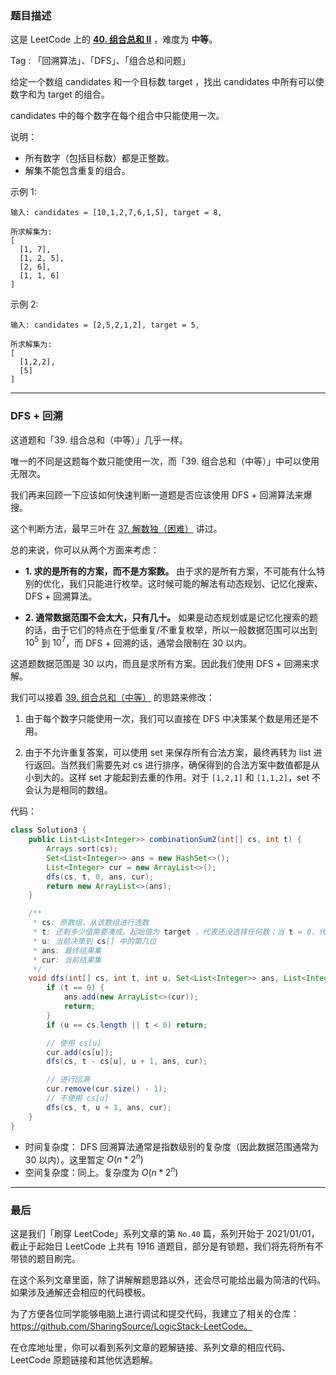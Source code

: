 ### 题目描述

这是 LeetCode 上的 **[40. 组合总和 II](https://leetcode-cn.com/problems/combination-sum-ii/solution/dfs-hui-su-jie-fa-yi-ji-ru-he-pan-duan-s-xlwy/)** ，难度为 **中等**。

Tag : 「回溯算法」、「DFS」、「组合总和问题」



给定一个数组 candidates 和一个目标数 target ，找出 candidates 中所有可以使数字和为 target 的组合。

candidates 中的每个数字在每个组合中只能使用一次。

说明：
* 所有数字（包括目标数）都是正整数。
* 解集不能包含重复的组合。 

示例 1:

```
输入: candidates = [10,1,2,7,6,1,5], target = 8,

所求解集为:
[
  [1, 7],
  [1, 2, 5],
  [2, 6],
  [1, 1, 6]
]
```
示例 2:
```
输入: candidates = [2,5,2,1,2], target = 5,

所求解集为:
[
  [1,2,2],
  [5]
]
```

---

### DFS + 回溯

这道题和「39. 组合总和（中等）」几乎一样。

唯一的不同是这题每个数只能使用一次，而「39. 组合总和（中等）」中可以使用无限次。

我们再来回顾一下应该如何快速判断一道题是否应该使用 DFS + 回溯算法来爆搜。

这个判断方法，最早三叶在 [37. 解数独（困难）](https://mp.weixin.qq.com/s/0y4lGAH43U3w5loTgaeyoQ) 讲过。


总的来说，你可以从两个方面来考虑：

  * **1. 求的是所有的方案，而不是方案数。** 由于求的是所有方案，不可能有什么特别的优化，我们只能进行枚举。这时候可能的解法有动态规划、记忆化搜索、DFS + 回溯算法。

  * **2. 通常数据范围不会太大，只有几十。** 如果是动态规划或是记忆化搜索的题的话，由于它们的特点在于低重复/不重复枚举，所以一般数据范围可以出到 $10^5$ 到 $10^7$，而 DFS + 回溯的话，通常会限制在 30 以内。

这道题数据范围是 30 以内，而且是求所有方案。因此我们使用 DFS + 回溯来求解。


我们可以接着 [39. 组合总和（中等）](https://mp.weixin.qq.com/s/5Ee6jbc3lDlWFEDzTM_LkA) 的思路来修改：

1. 由于每个数字只能使用一次，我们可以直接在 DFS 中决策某个数是用还是不用。

2. 由于不允许重复答案，可以使用 set 来保存所有合法方案，最终再转为 list 进行返回。当然我们需要先对 cs 进行排序，确保得到的合法方案中数值都是从小到大的。这样 set 才能起到去重的作用。对于 `[1,2,1]` 和 `[1,1,2]`，set 不会认为是相同的数组。

代码：
```Java []
class Solution3 {
    public List<List<Integer>> combinationSum2(int[] cs, int t) {
        Arrays.sort(cs);
        Set<List<Integer>> ans = new HashSet<>();
        List<Integer> cur = new ArrayList<>();
        dfs(cs, t, 0, ans, cur);
        return new ArrayList<>(ans);
    }

    /**
     * cs: 原数组，从该数组进行选数
     * t: 还剩多少值需要凑成。起始值为 target ，代表还没选择任何数；当 t = 0，代表选择的数凑成了 target
     * u: 当前决策到 cs[] 中的第几位
     * ans: 最终结果集
     * cur: 当前结果集
     */
    void dfs(int[] cs, int t, int u, Set<List<Integer>> ans, List<Integer> cur) {
        if (t == 0) {
            ans.add(new ArrayList<>(cur));
            return;
        }
        if (u == cs.length || t < 0) return;

        // 使用 cs[u]
        cur.add(cs[u]);
        dfs(cs, t - cs[u], u + 1, ans, cur);

        // 进行回溯
        cur.remove(cur.size() - 1);
        // 不使用 cs[u]
        dfs(cs, t, u + 1, ans, cur);
    }
}
```
* 时间复杂度： DFS 回溯算法通常是指数级别的复杂度（因此数据范围通常为 30 以内）。这里暂定 $O(n * 2^n)$
* 空间复杂度：同上。复杂度为 $O(n * 2^n)$

---

### 最后

这是我们「刷穿 LeetCode」系列文章的第 `No.40` 篇，系列开始于 2021/01/01，截止于起始日 LeetCode 上共有 1916 道题目，部分是有锁题，我们将先将所有不带锁的题目刷完。

在这个系列文章里面，除了讲解解题思路以外，还会尽可能给出最为简洁的代码。如果涉及通解还会相应的代码模板。

为了方便各位同学能够电脑上进行调试和提交代码，我建立了相关的仓库：https://github.com/SharingSource/LogicStack-LeetCode。

在仓库地址里，你可以看到系列文章的题解链接、系列文章的相应代码、LeetCode 原题链接和其他优选题解。

